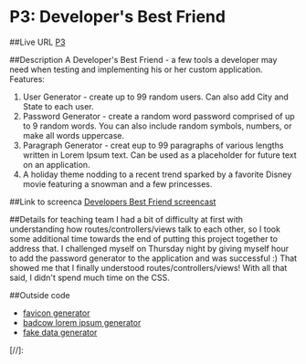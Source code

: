 
# P3: Developer's Best Friend
##Live URL
[P3]

##Description
A Developer's Best Friend - a few tools a developer may need when testing and implementing his or her custom application.
Features:
1. User Generator - create up to 99 random users. Can also add City and State to each user.
2. Password Generator - create a random word password comprised of up to 9 random words. You can also include random symbols, numbers, or make all words uppercase.
3. Paragraph Generator -  creat eup to 99 paragraphs of various lengths written in Lorem Ipsum text. Can be used as a placeholder for future text on an application.
4. A holiday theme nodding to a recent trend sparked by a favorite Disney movie featuring a snowman and a few princesses.

##Link to screenca
[Developers Best Friend screencast]

##Details for teaching team
I had a bit of difficulty at first with understanding how routes/controllers/views talk to each other, so I took some additional time towards the end of putting this project together to address that. I challenged myself on Thursday night by giving myself hour to add the password generator to the application and was successful :) That showed me that I finally understood routes/controllers/views! With all that said, I didn't spend much time on the CSS.

##Outside code
- [favicon generator]
- [badcow lorem ipsum generator]
- [fake data generator]

[//]:

[P3]: <http://p3.danaevernden.com>

[favicon generator]: <http://www.favicon-generator.org/>

[badcow lorem ipsum generator]: <https://packagist.org/packages/badcow/lorem-ipsum>

[Developers Best Friend screencast]:
<http://screencast.com/t/fs5FbRXFEd2>

[fake data generator]: <https://packagist.org/packages/fzaninotto/faker>

